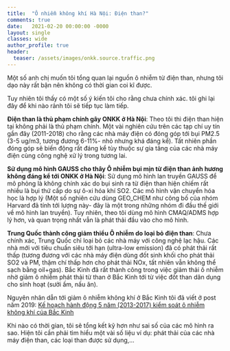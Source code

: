 ```yaml
---
title:  "Ô nhiễm không khí Hà Nội: Điện than?"
comments: true
date:   2021-02-20 00:00:00 -0000
layout: single
classes: wide
author_profile: true
header:
  teaser: /assets/images/onkk.source.traffic.png
---
```


Một số anh chị muốn tôi tổng quan lại nguồn ô nhiễm từ điện than,
nhưng tôi dạo này rất bận nên không có thời gian coi kĩ được.

Tuy nhiên tôi thấy có một số ý kiến tôi cho rằng chưa chính xác. 
tôi ghi lại đây để khi nào rảnh tôi sẽ tiếp tục làm tiếp.

**Điện than là thủ phạm chính gây ONKK ở Hà Nội**: 
Theo tôi thì điện than hiện tại không phải là thủ phạm chính. 
Một vài nghiên cứu trên các tạp chí uy tín gần đây (2011-2018) cho rằng các nhà máy điện có đóng góp tới bụi PM2.5 (3-5 ug/m3, tương đương 6-11%- nhỏ nhưng khá đáng kể).
Tất nhiên phần đóng góp sẽ biến động rất đáng kể tùy thuộc sự gia tăng của các nhà máy điện cùng công nghệ xử lý trong tương lai.

**Sử dụng mô hình GAUSS cho thây Ô nhiễm bụi mịn từ điện than ảnh hương không đáng kể tới ONKK ở Hà Nội**: 
Sử dụng mô hình lan truyền GAUSS để mô phỏng là không chính xác do bụi sinh ra từ điện than hiện chiếm rất nhiều là bụi thứ cấp do sự ô-xi hóa khí SO2.
Các mô hình vận chuyển hóa học là hợp lý (Một số nghiên cứu dùng GEO_CHEM như công bố của nhóm Harvard đã tính tới lượng này- đây là một trong những nhóm đi đầu
thế giới về mô hình lan truyền). 
Tuy nhiên, theo tôi dùng mô hình CMAQ/ADMS hợp lý hơn, và quan trọng nhất vẫn là phát thải đầu vào cho mô hình. 

**Trung Quốc thành công giảm thiểu Ô nhiễm do loại bỏ điện than**:
Chưa chính xác, Trung Quốc chỉ loại bỏ các nhà máy với công nghệ lạc hậu. Các nhà mới với tiêu chuấn siêu tới hạn (ultra-low emission) đã có phát thải rất thấp 
(tương đương với các nhà máy điện dùng đốt sinh khối cho phát thải SO2 và PM, thậm chí thấp hơn cho phát thải NOx, tất nhiên vẫn không thể sạch bằng oil+gas).
Bắc Kinh đã rất thành công trong việc giảm thải ô nhiễm nhờ giảm ô nhiễm phát thải từ than ở Bắc Kinh tới từ việc đốt than dân dụng cho sinh hoạt (sưởi ấm, nấu ăn).

Nguyên nhân dẫn tới giảm ô nhiễm không khí ở Bắc Kinh tôi đã viết ở post năm 2019:
[Kế hoạch hành động 5 năm (2013-2017) kiểm soát ô nhiễm không khí của Bắc Kinh](https://tuanvvu.github.io/onkk/2019-10-14-onkk-bac-kinh/)

Khi nào có thời gian, tôi sẽ tổng kết kỹ hơn như sai số của các mô hình ra sao. 
Hiện tôi cần phải tìm hiểu một vài số liệu ví dụ: phát thải của các nhà máy điện than, các loại than được sử dụng,...


